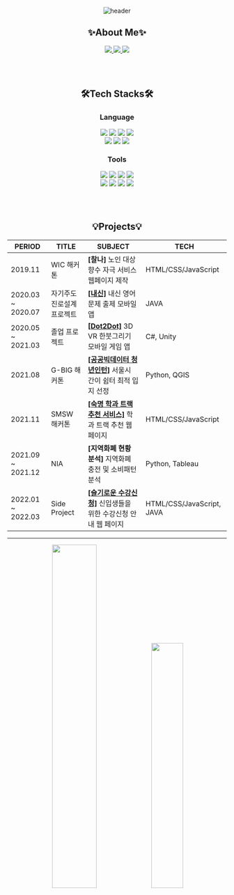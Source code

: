 <div align="center">

  ![header](https://capsule-render.vercel.app/api?type=rounded&color=BFACE0&text=Hello&desc=%My%20Name%20is%20SungMin&descAlignY=75&fontColor=FFFFFF&height=150)

  ## ✨About Me✨
  <a href="">
      <img src="http://img.shields.io/badge/Gmail-EA4335?style=flat&logo=Gmail&logoColor=white&link="/>
  </a>
  <a href="https://velog.io/@min999">
      <img src="http://img.shields.io/badge/Velog-20C997?style=flat&logo=Velog&logoColor=white&link=https://velog.io/min999"/>
  </a>
  <a href="https://www.notion.so/c1c83c0734da452cb900e10679be3968">
      <img src="http://img.shields.io/badge/Notion-000000?style=flat&logo=Notion&logoColor=white&link=https://www.notion.so/c1c83c0734da452cb900e10679be3968"/>
  </a>
  
  <br><br/>
  
  ## 🛠️Tech Stacks🛠
  ### Language
  <img src="https://img.shields.io/badge/JAVA-007396?style=for-the-badge&logo=java&logoColor=white">
  <img src="https://img.shields.io/badge/Python-3776AB?style=for-the-badge&logo=Python&logoColor=white">
  <img src="https://img.shields.io/badge/C-A8B9CC?style=for-the-badge&logo=C&logoColor=white">
  <img src="https://img.shields.io/badge/c%23-%23239120.svg?style=for-the-badge&logo=c-sharp&logoColor=white"/></br>
  <img src="https://img.shields.io/badge/JavaScript-F7DF1E?style=for-the-badge&logo=JavaScript&logoColor=white">
  <img src="https://img.shields.io/badge/HTML5-E34F26?style=for-the-badge&logo=HTML5&logoColor=white">
  <img src="https://img.shields.io/badge/CSS3-1572B6?style=for-the-badge&logo=CSS3&logoColor=white">

  ### Tools
  <img src="https://img.shields.io/badge/MySQL-4479A1?style=for-the-badge&logo=MySQL&logoColor=white">
  <img src="https://img.shields.io/badge/Amazon AWS-FF9900?style=for-the-badge&logo=Amazon AWS&logoColor=white">
  <img src="https://img.shields.io/badge/Tableau-E97627?style=for-the-badge&logo=Tableau&logoColor=white">
  <img src="https://img.shields.io/badge/Unity-000000?style=for-the-badge&logo=Unity&logoColor=white"></br>
  <img src="https://img.shields.io/badge/Github-181717?style=for-the-badge&logo=Github&logoColor=white">
  <img src="https://img.shields.io/badge/Notion-000000?style=for-the-badge&logo=Notion&logoColor=white">
  <img src="https://img.shields.io/badge/Slack-4A154B?style=for-the-badge&logo=Slack&logoColor=white">
  <img src="https://img.shields.io/badge/Trello-0052CC?style=for-the-badge&logo=Trello&logoColor=white">
  
  <br/><br/>

  ## 💡Projects💡
  |PERIOD|TITLE|SUBJECT|TECH|
  |------|---|---|---|
  |2019.11|WIC 해커톤|**[찰나]** 노인 대상 향수 자극 서비스 웹페이지 제작|HTML/CSS/JavaScript|
  |2020.03 ~ 2020.07|자기주도 진로설계 프로젝트|**[[내신]](https://github.com/1010Min/myGod)** 내신 영어 문제 출제 모바일 앱|JAVA|
  |2020.05 ~ 2021.03|졸업 프로젝트|**[[Dot2Dot]](https://github.com/1010Min/Dot2Dot)** 3D VR 한붓그리기 모바일 게임 앱|C#, Unity|
  |2021.08|G-BIG 해커톤|**[[공공빅데이터 청년인턴]](https://github.com/1010Min/Gbig-Hackathon/tree/1010Min)** 서울시 간이 쉼터 최적 입지 선정|Python, QGIS|
  |2021.11|SMSW 해커톤|**[[숙명 학과 트랙 추천 서비스]](https://github.com/1010Min/-chili-sauce)** 학과 트랙 추천 웹 페이지|HTML/CSS/JavaScript|
  |2021.09 ~ 2021.12|NIA|**[지역화폐 현황 분석]** 지역화폐 충전 및 소비패턴 분석|Python, Tableau|
  |2022.01 ~ 2022.03|Side Project|**[[슬기로운 수강신청]](https://github.com/1010Min/side-project)** 신입생들을 위한 수강신청 안내 웹 페이지|HTML/CSS/JavaScript, JAVA|

  *** 
  
   <p align = "center">
    <a>
      <img style="width: 45%; display: inline-block" src="https://github-readme-stats.vercel.app/api?username=1010Min&theme=nord&show_icons=trues&hide_border=true"/>
    </a>
    <a>
    <img style="width: 38%; display: inline-block" src="https://github-readme-stats.vercel.app/api/top-langs/?username=1010Min&layout=compact&theme=nord&count-private=true&hide_border=true&hide=ShaderLab,HLSL" />
    </a>
  </p>
  
 </div>

<!--
**1010Min/1010Min** is a ✨ _special_ ✨ repository because its `README.md` (this file) appears on your GitHub profile.

Here are some ideas to get you started:

- 🔭 I’m currently working on ...
- 🌱 I’m currently learning ...
- 👯 I’m looking to collaborate on ...
- 🤔 I’m looking for help with ...
- 💬 Ask me about ...
- 📫 How to reach me: ...
- 😄 Pronouns: ...
- ⚡ Fun fact: ...
-->
